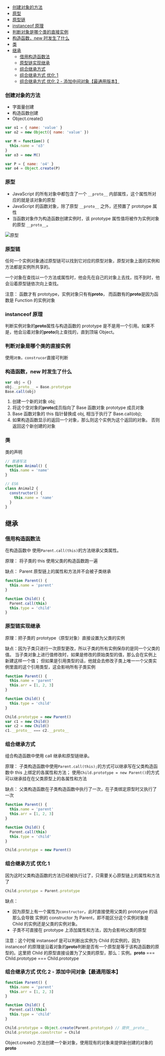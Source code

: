 <!-- TOC -->

- [创建对象的方法](#创建对象的方法)
- [原型](#原型)
- [原型链](#原型链)
- [instanceof 原理](#instanceof-原理)
- [判断对象是哪个类的直接实例](#判断对象是哪个类的直接实例)
- [构造函数，new 时发生了什么](#构造函数new-时发生了什么)
- [类](#类)
- [继承](#继承)
  - [借用构造函数法](#借用构造函数法)
  - [原型链实现继承](#原型链实现继承)
  - [组合继承方式](#组合继承方式)
  - [组合继承方式 优化 1](#组合继承方式-优化-1)
  - [组合继承方式 优化 2 - 添加中间对象【最通用版本】](#组合继承方式-优化-2---添加中间对象最通用版本)

<!-- /TOC -->

### 创建对象的方法

- 字面量创建
- 构造函数创建
- Object.create()

```js
var o1 = { name: 'value' }
var o2 = new Object({ name: 'value' })

var M = function() {
  this.name = 'o3'
}
var o3 = new M()

var P = { name: 'o4' }
var o4 = Object.create(P)
```

### 原型

- JavaScript 的所有对象中都包含了一个 `__proto__` 内部属性，这个属性所对应的就是该对象的原型
- JavaScript 的函数对象，除了原型 `__proto__` 之外，还预置了 prototype 属性
- 当函数对象作为构造函数创建实例时，该 prototype 属性值将被作为实例对象的原型 `__proto__`。

![原型](../img/prototype.png)

### 原型链

任何一个实例对象通过原型链可以找到它对应的原型对象，原型对象上面的实例和方法都是实例所共享的。

一个对象在查找以一个方法或属性时，他会先在自己的对象上去找，找不到时，他会沿着原型链依次向上查找。

注意： 函数才有 prototype，实例对象只有有**proto**， 而函数有的**proto**是因为函数是 Function 的实例对象

### instanceof 原理

判断实例对象的**proto**属性与构造函数的 prototype 是不是用一个引用。如果不是，他会沿着对象的**proto**向上查找的，直到顶端 Object。

### 判断对象是哪个类的直接实例

使用`对象。construcor`直接可判断

### 构造函数，new 时发生了什么

```javascript
var obj = {}
obj.__proto__ = Base.prototype
Base.call(obj)
```

1. 创建一个新的对象 obj;
2. 将这个空对象的**proto**成员指向了 Base 函数对象 prototype 成员对象
3. Base 函数对象的 this 指针替换成 obj, 相当于执行了 Base.call(obj);
4. 如果构造函数显示的返回一个对象，那么则这个实例为这个返回的对象。 否则返回这个新创建的对象

### 类

类的声明

```js
// 普通写法
function Animal() {
  this.name = 'name'
}

// ES6
class Animal2 {
  constructor() {
    this.name = 'name'
  }
}
```

## 继承

### 借用构造函数法

在构造函数中 使用`Parent.call(this)`的方法继承父类属性。

原理： 将子类的 this 使用父类的构造函数跑一遍

缺点： Parent 原型链上的属性和方法并不会被子类继承

```js
function Parent() {
  this.name = 'parent'
}

function Child() {
  Parent.call(this)
  this.type = 'child'
}
```

### 原型链实现继承

原理：把子类的 prototype（原型对象）直接设置为父类的实例

缺点：因为子类只进行一次原型更改，所以子类的所有实例保存的是同一个父类的值。
当子类对象上进行值修改时，如果是修改的原始类型的值，那么会在实例上新建这样一个值；
但如果是引用类型的话，他就会去修改子类上唯一一个父类实例里面的这个引用类型，这会影响所有子类实例

```js
function Parent() {
  this.name = 'parent'
  this.arr = [1, 2, 3]
}

function Child() {
  this.type = 'child'
}

Child.prototype = new Parent()
var c1 = new Child()
var c2 = new Child()
c1.__proto__ === c2.__proto__
```

### 组合继承方式

组合构造函数中使用 call 继承和原型链继承。

原理： 子类构造函数中使用`Parent.call(this);`的方式可以继承写在父类构造函数中 this 上绑定的各属性和方法；
使用`Child.prototype = new Parent()`的方式可以继承挂在在父类原型上的各属性和方法

缺点： 父类构造函数在子类构造函数中执行了一次，在子类绑定原型时又执行了一次

```js
function Parent() {
  this.name = 'parent'
  this.arr = [1, 2, 3]
}

function Child() {
  Parent.call(this)
  this.type = 'child'
}

Child.prototype = new Parent()
```

### 组合继承方式 优化 1

因为这时父类构造函数的方法已经被执行过了，只需要关心原型链上的属性和方法了

```js
Child.prototype = Parent.prototype
```

缺点：

- 因为原型上有一个属性为`constructor`，此时直接使用父类的 prototype 的话那么会导致 实例的 constructor 为 Parent，即不能区分这个实例对象是 Child 的实例还是父类的实例对象。
- 子类不可直接在 prototype 上添加属性和方法，因为会影响父类的原型

注意：这个时候 instanseof 是可以判断出实例为 Child 的实例的，因为 instanceof 的原理是沿着对象的**proto**判断是否有一个原型是等于该构造函数的原型的。这里把 Child 的原型直接设置为了父类的原型，那么：实例。**proto** === Child.prototype === Child.prototype

### 组合继承方式 优化 2 - 添加中间对象【最通用版本】

```js
function Parent() {
  this.name = 'parent'
  this.arr = [1, 2, 3]
}

function Child() {
  Parent.call(this)
  this.type = 'child'
}

Child.prototype = Object.create(Parent.prototype) // 提供__proto__
Child.prototype.constrctor = Child
```

Object.create() 方法创建一个新对象，使用现有的对象来提供新创建的对象的**proto**
